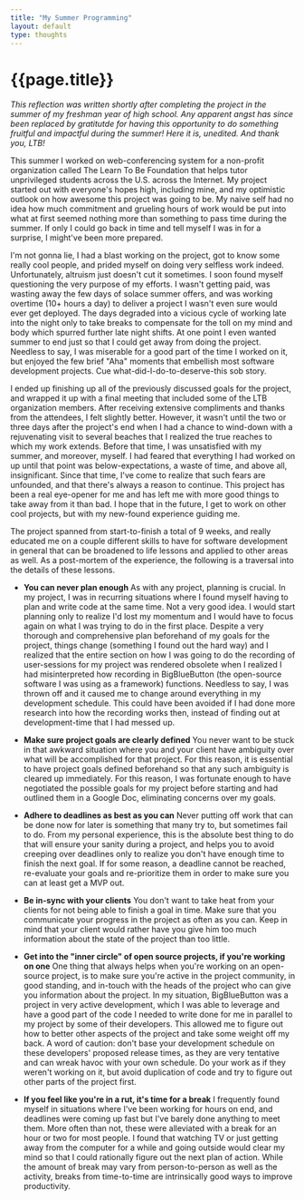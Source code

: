```yaml
---
title: "My Summer Programming"
layout: default
type: thoughts
---
```

{{page.title}}
===============

_This reflection was written shortly after completing the project in the summer of my freshman year of high school. Any apparent angst has since been replaced by gratitutde for having this opportunity to do something fruitful and impactful during the summer! Here it is, unedited. And thank you, LTB!_

This summer I worked on web-conferencing system for a non-profit organization called The Learn To Be Foundation that helps tutor unprivileged students across the U.S. across the Internet. My project started out with everyone&#39;s hopes high, including mine, and my optimistic outlook on how awesome this project was going to be. My naive self had no idea how much commitment and grueling hours of work would be put into what at first seemed nothing more than something to pass time during the summer. If only I could go back in time and tell myself I was in for a surprise, I might&#39;ve been more prepared. 

I&#39;m not gonna lie, I had a blast working on the project, got to know some really cool people, and prided myself on doing very selfless work indeed. Unfortunately, altruism just doesn&#39;t cut it sometimes. I soon found myself questioning the very purpose of my efforts. I wasn&#39;t getting paid, was wasting away the few days of solace summer offers, and was working overtime (10+ hours a day) to deliver a project I wasn&#39;t even sure would ever get deployed. The days degraded into a vicious cycle of working late into the night only to take breaks to compensate for the toll on my mind and body which spurred further late night shifts. At one point I even wanted summer to end just so that I could get away from doing the project. Needless to say, I was miserable for a good part of the time I worked on it, but enjoyed the few brief &quot;Aha&quot; moments that embellish most software development projects. Cue what-did-I-do-to-deserve-this sob story.

I ended up finishing up all of the previously discussed goals for the project, and wrapped it up with a final meeting that included some of the LTB organization members. After receiving extensive compliments and thanks from the attendees, I felt slightly better. However, it wasn&#39;t until the two or three days after the project&#39;s end when I had a chance to wind-down with a rejuvenating visit to several beaches that I realized the true reaches to which my work extends. Before that time, I was unsatisfied with my summer, and moreover, myself. I had feared that everything I had worked on up until that point was below-expectations, a waste of time, and above all, insignificant. Since that time, I&#39;ve come to realize that such fears are unfounded, and that there&#39;s always a reason to continue. This project has been a real eye-opener for me and has left me with more good things to take away from it than bad. I hope that in the future, I get to work on other cool projects, but with my new-found experience guiding me. 

The project spanned from start-to-finish a total of 9 weeks, and really educated me on a couple different skills to have for software development in general that can be broadened to life lessons and applied to other areas as well. As a post-mortem of the experience, the following is a traversal into the details of these lessons.

+ **You can never plan enough**
As with any project, planning is crucial. In my project, I was in recurring situations where I found myself having to plan and write code at the same time. Not a very good idea. I would start planning only to realize I&#39;d lost my momentum and I would have to focus again on what I was trying to do in the first place. Despite a very thorough and comprehensive plan beforehand of my goals for the project, things change (something I found out the hard way) and I realized that the entire section on how I was going to do the recording of user-sessions for my project was rendered obsolete when I realized I had misinterpreted how recording in BigBlueButton (the open-source software I was using as a framework) functions. Needless to say, I was thrown off and it caused me to change around everything in my development schedule. This could have been avoided if I had done more research into how the recording works then, instead of finding out at development-time that I had messed up.

+ **Make sure project goals are clearly defined**
You never want to be stuck in that awkward situation where you and your client have ambiguity over what will be accomplished for that project. For this reason, it is essential to have project goals defined beforehand so that any such ambiguity is cleared up immediately. For this reason, I was fortunate enough to have negotiated the possible goals for my project before starting and had outlined them in a Google Doc, eliminating concerns over my goals.

+ **Adhere to deadlines as best as you can**
Never putting off work that can be done now for later is something that many try to, but sometimes fail to do. From my personal experience, this is the absolute best thing to do that will ensure your sanity during a project, and helps you to avoid creeping over deadlines only to realize you don&#39;t have enough time to finish the next goal. If for some 
reason, a deadline cannot be reached, re-evaluate your goals and re-prioritize them in order to make sure you can at least get a MVP out.

+ **Be in-sync with your clients**
You don&#39;t want to take heat from your clients for not being able to finish a goal in time. Make sure that you communicate your progress in the project as often as you can. Keep in mind that your client would rather have you give him too much information about the state of the project than too little.

+ **Get into the &quot;inner circle&quot; of open source projects, if you&#39;re working on one**
One thing that always helps when you&#39;re working on an open-source project, is to make sure you&#39;re active in the project community, in good standing, and in-touch with the heads of the project who can give you information about the project. In my situation, BigBlueButton was a project in very active development, which I was able to leverage and have a good part of the code I needed to write done for me in parallel to my project by some of their developers. This allowed me to figure out how to better other aspects of the project and take some weight off my back. A word of caution: don&#39;t base your development schedule on these developers&#39; proposed release times, as they are very tentative and can wreak havoc with your own schedule. Do your work as if they weren&#39;t working on it, but avoid duplication of code and try to figure out other parts of the project first.

+ **If you feel like you&#39;re in a rut, it&#39;s time for a break**
I frequently found myself in situations where I&#39;ve been working for hours on end, and deadlines were coming up fast but I&#39;ve barely done anything to meet them. More often than not, these were alleviated with a break for an hour or two for most people. I found that watching TV or just getting away from the computer for a while and going outside would clear my mind so that I could rationally figure out the next plan of action. While the amount of break may vary from person-to-person as well as the activity, breaks from time-to-time are intrinsically good ways to improve productivity.
